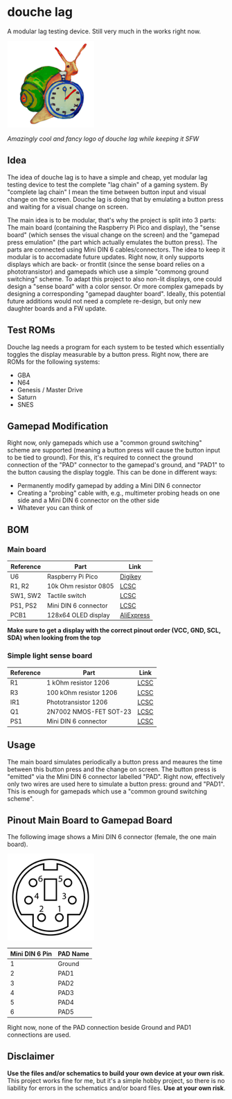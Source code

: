# douche lag
A modular lag testing device.
Still very much in the works right now.

<img src="resources/douchelag_small.png" width="200" />

*Amazingly cool and fancy logo of douche lag while keeping it SFW*


## Idea
The idea of douche lag is to have a simple and cheap, yet modular lag testing device to test the complete "lag chain" of a gaming system.
By "complete lag chain" I mean the time between button input and visual change on the screen.
Douche lag is doing that by emulating a button press and waiting for a visual change on screen.

The main idea is to be modular, that's why the project is split into 3 parts: The main board (containing the Raspberry Pi Pico and display), the "sense board" (which senses the visual change on the screen) and the "gamepad press emulation" (the part which actually emulates the button press).
The parts are connected using Mini DIN 6 cables/connectors.
The idea to keep it modular is to accomadate future updates.
Right now, it only supports displays which are back- or frontlit (since the sense board relies on a phototransistor) and gamepads which use a simple "commong ground switching" scheme.
To adapt this project to also non-lit displays, one could design a "sense board" with a color sensor.
Or more complex gamepads by designing a corresponding "gamepad daughter board".
Ideally, this potential future additions would not need a complete re-design, but only new daughter boards and a FW update.

## Test ROMs
Douche lag needs a program for each system to be tested which essentially toggles the display measurable by a button press.
Right now, there are ROMs for the following systems:
- GBA
- N64
- Genesis / Master Drive
- Saturn
- SNES

## Gamepad Modification
Right now, only gamepads which use a "common ground switching" scheme are supported (meaning a button press will cause the button input to be tied to ground).
For this, it's required to connect the ground connection of the "PAD" connector to the gamepad's ground, and "PAD1" to the button causing the display toggle.
This can be done in different ways:
- Permanently modify gamepad by adding a Mini DIN 6 connector
- Creating a "probing" cable with, e.g., multimeter probing heads on one side and a Mini DIN 6 connector on the other side
- Whatever you can think of


## BOM
### Main board
| **Reference** | **Part** | **Link** |
|---------|------|------|
| U6 | Raspberry Pi Pico | [Digikey](https://www.digikey.com/en/products/detail/raspberry-pi/SC0915/13624793)|
| R1, R2 | 10k Ohm resistor 0805 | [LCSC](https://www.lcsc.com/product-detail/Chip-Resistor-Surface-Mount_UNI-ROYAL-Uniroyal-Elec-0805W8F1002T5E_C17414.html)|
| SW1, SW2 | Tactile switch | [LCSC](https://www.lcsc.com/product-detail/Tactile-Switches_BZCN-TSB008A2518A_C2888455.html)|
| PS1, PS2 | Mini DIN 6 connector | [LCSC](https://www.lcsc.com/product-detail/Circular-Connectors-Cable-Connectors_CONNFLY-Elec-DS1093-01-PN60_C77848.html)|
| PCB1 | 128x64 OLED display | [AliExpress](https://de.aliexpress.com/item/1005004242677199.html)|

**Make sure to get a display with the correct pinout order (VCC, GND, SCL, SDA) when looking from the top**

### Simple light sense board
| **Reference** | **Part** | **Link** |
|---------|------|------|
| R1 | 1 kOhm resistor 1206 | [LCSC](https://www.lcsc.com/product-detail/Chip-Resistor-Surface-Mount_UNI-ROYAL-Uniroyal-Elec-1206W4F1001T5E_C4410.html)|
| R3 | 100 kOhm resistor 1206 | [LCSC](https://www.lcsc.com/product-detail/Chip-Resistor-Surface-Mount_UNI-ROYAL-Uniroyal-Elec-1206W4F1003T5E_C17900.html)|
| IR1 | Phototransistor 1206 | [LCSC](https://www.lcsc.com/product-detail/Phototransistors_Everlight-Elec-PT11-21C-L41-TR8_C16746.html)|
| Q1 | 2N7002 NMOS-FET SOT-23 | [LCSC](https://www.lcsc.com/product-detail/MOSFETs_Jiangsu-Changjing-Electronics-Technology-Co-Ltd-2N7002_C8545.html)|
| PS1 | Mini DIN 6 connector | [LCSC](https://www.lcsc.com/product-detail/Circular-Connectors-Cable-Connectors_CONNFLY-Elec-DS1093-01-PN60_C77848.html)|

## Usage
The main board simulates periodically a button press and meaures the time between this button press and the change on screen.
The button press is "emitted" via the Mini DIN 6 connector labelled "PAD".
Right now, effectively only two wires are used here to simulate a button press: ground and "PAD1".
This is enough for gamepads which use a "common ground switching scheme".

## Pinout Main Board to Gamepad Board
The following image shows a Mini DIN 6 connector (female, the one main board).

<img src="resources/minidin6.png" width="200" />

| **Mini DIN 6 Pin** | **PAD Name** |
|---------|------|
| 1 | Ground |
| 2 | PAD1 |
| 3 | PAD2|
| 4 | PAD3|
| 5 | PAD4|
| 6 | PAD5|

Right now, none of the PAD connection beside Ground and PAD1 connections are used.

## Disclaimer
**Use the files and/or schematics to build your own device at your own risk**.
This project works fine for me, but it's a simple hobby project, so there is no liability for errors in the schematics and/or board files.
**Use at your own risk**.
